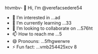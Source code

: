 htvmbv- 👋 Hi, I’m @verefacsedere54
- 👀 I’m interested in ...ad
- 🌱 I’m currently learning ...33
- 💞️ I’m looking to collaborate on ...576ht
- 📫 How to reach me ...5
- 😄 Pronouns: ...5fhgwerwre
- ⚡ Fun fact: ...vmb254425xcv
8
<!---wer
verefacsedere/verefacsedere is a ✨ special ✨ repository because its `README.md` (this file) appears on your GitHub profile.54
You can click the Preview link to take a look at59 your changes.12
--->
